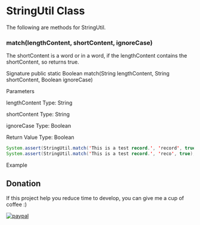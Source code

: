 # StringUtil Class

The following are methods for StringUtil.

### match(lengthContent, shortContent, ignoreCase)
The shortContent is a word or in a word, if the lengthContent contains the shortContent, so returns true.

Signature
public static Boolean match(String lengthContent, String shortContent, Boolean ignoreCase)

Parameters

lengthContent
Type: String

shortContent
Type: String

ignoreCase
Type: Boolean

Return Value
Type: Boolean
```java
System.assert(StringUtil.match('This is a test record.', 'record', true), true);
System.assert(StringUtil.match('This is a test record.', 'reco', true), false);
```
Example

## Donation
If this project help you reduce time to develop, you can give me a cup of coffee :) 

[![paypal](https://www.paypalobjects.com/en_US/i/btn/btn_donateCC_LG.gif)](https://www.paypal.com/cgi-bin/webscr?cmd=_s-xclick&hosted_button_id=R97DS5932HEZS)
